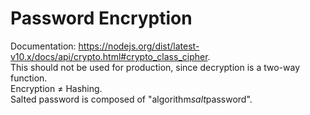 # Password Encryption

Documentation: https://nodejs.org/dist/latest-v10.x/docs/api/crypto.html#crypto_class_cipher.  
This should not be used for production, since decryption is a two-way function.  
Encryption ≠ Hashing.  
Salted password is composed of "algorithm$salt$password".

